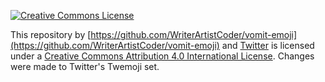 [![Creative Commons License](https://i.creativecommons.org/l/by/4.0/88x31.png)](http://creativecommons.org/licenses/by/4.0/)

This repository by [https://github.com/WriterArtistCoder/vomit-emoji](https://github.com/WriterArtistCoder/vomit-emoji) and [Twitter](https://twitter.com) is licensed under a [Creative Commons Attribution 4.0 International License](http://creativecommons.org/licenses/by/4.0/). Changes were made to Twitter's Twemoji set.
